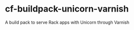 cf-buildpack-unicorn-varnish
============================

A build pack to serve Rack apps with Unicorn through Varnish